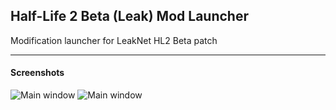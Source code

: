## Half-Life 2 Beta (Leak) Mod Launcher
Modification launcher for LeakNet HL2 Beta patch

------
#### Screenshots
![Main window](https://i.imgur.com/ynQAYR2.png "Main window")
![Main window](https://i.imgur.com/34ESdZF.png "Main window")

